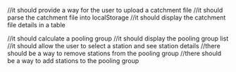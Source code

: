 //it should provide a way for the user to upload a catchment file
//it should parse the catchment file into localStorage
//it should display the catchment file details in a table

//it should calculate a pooling group
//it should display the pooling group list
//it should allow the user to select a station and see station details
//there should be a way to remove stations from the pooling group
//there should be a way to add stations to the pooling group